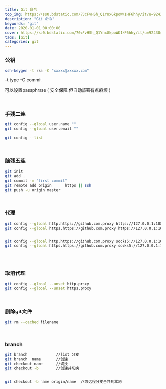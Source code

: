 ```yaml
---
title: Git 命令
top_img: https://ss0.bdstatic.com/70cFvHSh_Q1YnxGkpoWK1HF6hhy/it/u=924384885,4203827437&fm=26&gp=0.jpg
description: "Git 命令"
keywords: "git"
date: 2020-01-01 00:00:00
cover: https://ss0.bdstatic.com/70cFvHSh_Q1YnxGkpoWK1HF6hhy/it/u=924384885,4203827437&fm=26&gp=0.jpg
tags: [git]
categories: git
---
```

### 公钥

```bash
ssh-keygen -t rsa -C "xxxxx@xxxxx.com"  
```
-t   type   -C  commit

可以设置passphrase ( 安全保障 但自动部署有点麻烦 )

<br>

### 手残二连

```bash
git config --global user.name ""
git config --global user.email ""
```

```bash
git config --list
```
<br>

### 脑残五连

```bash
git init
git add .
git commit -m "first commit"
git remote add origin      https || ssh 
git push -u origin master
```

<br>



### 代理

```bash
git config --global http.https://github.com.proxy https://127.0.0.1:1087
git config --global https.https://github.com.proxy https://127.0.0.1:1087


git config --global http.https://github.com.proxy socks5://127.0.0.1:1086
git config --global https.https://github.com.proxy socks5://127.0.0.1:1086



```


<br>


### 取消代理

```bash
git config --global --unset http.proxy
git config --global --unset https.proxy
```

<br>

### 删除git文件

```bash
git rm --cached filename
```
<br>

### branch

```bash
git branch             //list 分支
git branch  name       //创建
git checkout name      //切换
git checkout -b        //创建并切换


git checkout -b name origin/name  //取远程分支合并到本地
```




